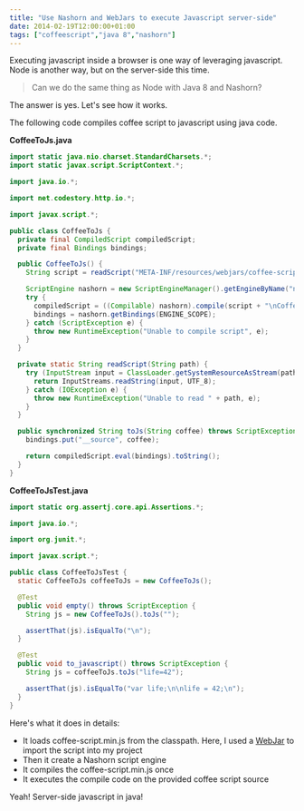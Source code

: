 ```yaml
---
title: "Use Nashorn and WebJars to execute Javascript server-side"
date: 2014-02-19T12:00:00+01:00
tags: ["coffeescript","java 8","nashorn"]
---
```


Executing javascript inside a browser is one way of leveraging javascript. Node is another way, but on the server-side this time.

<blockquote>Can we do the same thing as Node with Java 8 and Nashorn?</blockquote>

The answer is yes. Let's see how it works.

The following code compiles coffee script to javascript using java code.

**CoffeeToJs.java**

```java
import static java.nio.charset.StandardCharsets.*;
import static javax.script.ScriptContext.*;

import java.io.*;

import net.codestory.http.io.*;

import javax.script.*;

public class CoffeeToJs {
  private final CompiledScript compiledScript;
  private final Bindings bindings;

  public CoffeeToJs() {
    String script = readScript("META-INF/resources/webjars/coffee-script/1.7.0/coffee-script.min.js");

    ScriptEngine nashorn = new ScriptEngineManager().getEngineByName("nashorn");
    try {
      compiledScript = ((Compilable) nashorn).compile(script + "\nCoffeeScript.compile(__source, {bare: true});");
      bindings = nashorn.getBindings(ENGINE_SCOPE);
    } catch (ScriptException e) {
      throw new RuntimeException("Unable to compile script", e);
    }
  }

  private static String readScript(String path) {
    try (InputStream input = ClassLoader.getSystemResourceAsStream(path)) {
      return InputStreams.readString(input, UTF_8);
    } catch (IOException e) {
      throw new RuntimeException("Unable to read " + path, e);
    }
  }

  public synchronized String toJs(String coffee) throws ScriptException {
    bindings.put("__source", coffee);

    return compiledScript.eval(bindings).toString();
  }
}
```

**CoffeeToJsTest.java**

```java
import static org.assertj.core.api.Assertions.*;

import java.io.*;

import org.junit.*;

import javax.script.*;

public class CoffeeToJsTest {
  static CoffeeToJs coffeeToJs = new CoffeeToJs();

  @Test
  public void empty() throws ScriptException {
    String js = new CoffeeToJs().toJs("");

    assertThat(js).isEqualTo("\n");
  }

  @Test
  public void to_javascript() throws ScriptException {
    String js = coffeeToJs.toJs("life=42");

    assertThat(js).isEqualTo("var life;\n\nlife = 42;\n");
  }
}
```

Here's what it does in details:

 + It loads coffee-script.min.js from the classpath. Here, I used a <a href="http://www.webjars.org/">WebJar</a> to import the script into my project
 + Then it create a Nashorn script engine
 + It compiles the coffee-script.min.js once
 + It executes the compile code on the provided coffee script source

Yeah! Server-side javascript in java!
